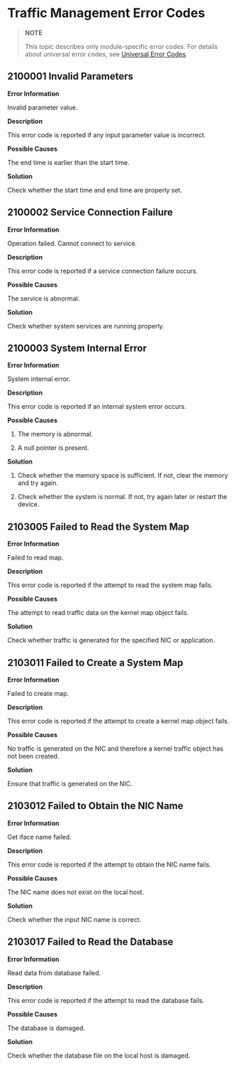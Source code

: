 # Traffic Management Error Codes

> **NOTE**
>
> This topic describes only module-specific error codes. For details about universal error codes, see [Universal Error Codes](errorcode-universal.md).

## 2100001 Invalid Parameters

**Error Information**

Invalid parameter value.

**Description**

This error code is reported if any input parameter value is incorrect.

**Possible Causes**

The end time is earlier than the start time.

**Solution**

Check whether the start time and end time are properly set.


## 2100002 Service Connection Failure

**Error Information**

Operation failed. Cannot connect to service.

**Description**

This error code is reported if a service connection failure occurs.

**Possible Causes**

The service is abnormal.

**Solution**

Check whether system services are running properly.

## 2100003 System Internal Error

**Error Information**

System internal error.

**Description**

This error code is reported if an internal system error occurs.

**Possible Causes**

1. The memory is abnormal.

2. A null pointer is present.

**Solution**

1. Check whether the memory space is sufficient. If not, clear the memory and try again.

2. Check whether the system is normal. If not, try again later or restart the device.

## 2103005 Failed to Read the System Map

**Error Information**

Failed to read map.

**Description**

This error code is reported if the attempt to read the system map fails.

**Possible Causes**

The attempt to read traffic data on the kernel map object fails.

**Solution**

Check whether traffic is generated for the specified NIC or application.

## 2103011 Failed to Create a System Map

**Error Information**

Failed to create map.

**Description**

This error code is reported if the attempt to create a kernel map object fails.

**Possible Causes**

No traffic is generated on the NIC and therefore a kernel traffic object has not been created.

**Solution**

Ensure that traffic is generated on the NIC.

## 2103012 Failed to Obtain the NIC Name

**Error Information**

Get iface name failed.

**Description**

This error code is reported if the attempt to obtain the NIC name fails.

**Possible Causes**

The NIC name does not exist on the local host.

**Solution**

Check whether the input NIC name is correct.

## 2103017 Failed to Read the Database

**Error Information**

Read data from database failed.

**Description**

This error code is reported if the attempt to read the database fails.

**Possible Causes**

The database is damaged.

**Solution**

Check whether the database file on the local host is damaged.
